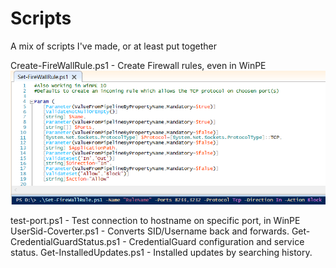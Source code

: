 # Scripts
A mix of scripts I've made, or at least put together

Create-FireWallRule.ps1 - Create Firewall rules, even in WinPE
![alt text](https://raw.githubusercontent.com/MattiasC85/Scripts/master/CreateFWRule.png)

test-port.ps1  - Test connection to hostname on specific port, in WinPE
UserSid-Coverter.ps1 - Converts SID/Username back and forwards.
Get-CredentialGuardStatus.ps1 - CredentialGuard configuration and service status.
Get-InstalledUpdates.ps1 - Installed updates by searching history.
